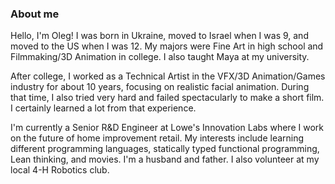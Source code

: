 ### About me

Hello, I'm Oleg! I was born in Ukraine, moved to Israel when I was 9, and moved to the US when I was 12. My majors were Fine Art in high school and Filmmaking/3D Animation in college. I also taught Maya at my university. 

After college, I worked as a Technical Artist in the VFX/3D Animation/Games industry for about 10 years, focusing on realistic facial animation. During that time, I also tried very hard and failed spectacularly to make a short film. I certainly learned a lot from that experience. 

I'm currently a Senior R&D Engineer at Lowe's Innovation Labs where I work on the future of home improvement retail. My interests include learning different programming languages, statically typed functional programming, Lean thinking, and movies. I'm a husband and father. I also volunteer at my local 4-H Robotics club.


<!--
### Recent projects

### Older projects

### Further reading
-->


